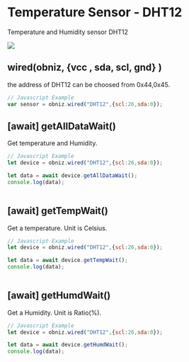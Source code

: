 # Temperature Sensor - DHT12
Temperature and Humidity sensor DHT12

![](./image.jpg)

## wired(obniz,  {vcc , sda, scl, gnd} )
the address of DHT12 can be choosed from 0x44,0x45.

```javascript
// Javascript Example
var sensor = obniz.wired("DHT12",{scl:26,sda:0});
```

## [await] getAllDataWait()
Get temperature and Humidity. 

```javascript
// Javascript Example
let device = obniz.wired("DHT12",{scl:26,sda:0});

let data = await device.getAllDataWait();
console.log(data);
    
```


## [await] getTempWait()
Get a temperature. Unit is Celsius.

```javascript
// Javascript Example
let device = obniz.wired("DHT12",{scl:26,sda:0});

let data = await device.getTempWait();
console.log(data);
    
```

## [await] getHumdWait()
Get a Humidity. Unit is Ratio(%).

```javascript
// Javascript Example
let device = obniz.wired("DHT12",{scl:26,sda:0});

let data = await device.getHumdWait();
console.log(data);
    
```

